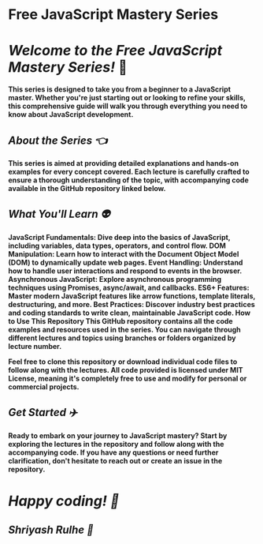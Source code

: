 # **Free JavaScript Mastery Series**
# _Welcome to the Free JavaScript Mastery Series!_ 🚀

**This series is designed to take you from a beginner to a JavaScript master. Whether you're just starting out or looking to refine your skills, this comprehensive guide will walk you through everything you need to know about JavaScript development.** 

## ***About the Series 👈***
**This series is aimed at providing detailed explanations and hands-on examples for every concept covered. Each lecture is carefully crafted to ensure a thorough understanding of the topic, with accompanying code available in the GitHub repository linked below.**

## ***What You'll Learn 👽***
**JavaScript Fundamentals: Dive deep into the basics of JavaScript, including variables, data types, operators, and control flow.
DOM Manipulation: Learn how to interact with the Document Object Model (DOM) to dynamically update web pages.
Event Handling: Understand how to handle user interactions and respond to events in the browser.
Asynchronous JavaScript: Explore asynchronous programming techniques using Promises, async/await, and callbacks.
ES6+ Features: Master modern JavaScript features like arrow functions, template literals, destructuring, and more.
Best Practices: Discover industry best practices and coding standards to write clean, maintainable JavaScript code.
How to Use This Repository
This GitHub repository contains all the code examples and resources used in the series. You can navigate through different lectures and topics using branches or folders organized by lecture number.**

**Feel free to clone this repository or download individual code files to follow along with the lectures. All code provided is licensed under MIT License, meaning it's completely free to use and modify for personal or commercial projects.**

## ***Get Started ✈️***
**Ready to embark on your journey to JavaScript mastery? Start by exploring the lectures in the repository and follow along with the accompanying code. If you have any questions or need further clarification, don't hesitate to reach out or create an issue in the repository.**

# ***Happy coding! 🎉***
## _Shriyash Rulhe 🦇_

